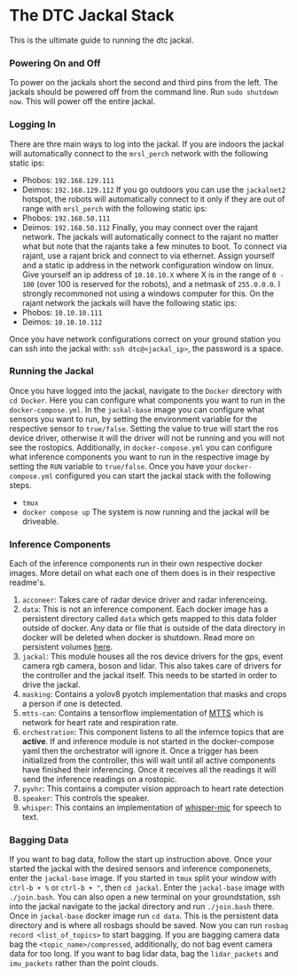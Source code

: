 # The DTC Jackal Stack
This is the ultimate guide to running the dtc jackal.

### Powering On and Off
To power on the jackals short the second and third pins from the left. The jackals should be powered off from the command line. Run `sudo shutdown now`. This will power off the entire jackal.

### Logging In
There are thre main ways to log into the jackal. If you are indoors the jackal will automatically connect to the `mrsl_perch` network with the following static ips:
 - Phobos: `192.168.129.111`
 - Deimos: `192.168.129.112`
If you go outdoors you can use the `jackalnet2` hotspot, the robots will automatically connect to it only if they are out of range with `mrsl_perch` with the following static ips:
 - Phobos: `192.168.50.111`
 - Deimos: `192.168.50.112`
Finally, you may connect over the rajant network. The jackals will automatically connect to the rajant no matter what but note that the rajants take a few minutes to boot. To connect via rajant, use a rajant brick and connect to via ethernet. Assign yourself and a static ip address in the network configuration window on linux. Give yourself an ip address of `10.10.10.X` where X is in the range of `0 - 100` (over 100 is reserved for the robots), and a netmask of `255.0.0.0`. I strongly recommoned not using a windows computer for this. On the rajant network the jackals will have the following static ips:
 - Phobos: `10.10.10.111`
 - Deimos: `10.10.10.112`

Once you have network configurations correct on your ground station you can ssh into the jackal with: `ssh dtc@<jackal_ip>`, the password is a space.

### Running the Jackal
Once you have logged into the jackal, navigate to the `Docker` directory with `cd Docker`. Here you can configure what components you want to run in the `docker-compose.yml`. In the `jackal-base` image you can configure what sensors you want to run, by setting the environment variable for the respective sensor to `true/false`. Setting the value to true will start the ros device driver, otherwise it will the driver will not be running and you will not see the rostopics. Additionally, in `docker-compose.yml` you can configure what inference components you want to run in the respective image by setting the `RUN` variable to `true/false`. Once you have your `docker-compose.yml` configured you can start the jackal stack with the following steps.
 - `tmux`
 - `docker compose up`
The system is now running and the jackal will be driveable.

### Inference Components
Each of the inference components run in their own respective docker images. More detail on what each one of them does is in their respective readme's.
 1. `acconeer`: Takes care of radar device driver and radar inferenceing.
 2. `data`: This is not an inference component. Each docker image has a persistent directory called `data` which gets mapped to this data folder outside of docker. Any data or file that is outside of the data directory in docker will be deleted when docker is shutdown. Read more on persistent volumes [here](https://docs.docker.com/engine/storage/volumes/).
 3. `jackal`: This module houses all the ros device drivers for the gps, event camera rgb camera, boson and lidar. This also takes care of drivers for the controller and the jackal itself. This needs to be started in order to drive the jackal.
 4. `masking`: Contains a yolov8 pyotch implementation that masks and crops a person if one is detected.
 5. `mtts-can`: Contains a tensorflow implementation of [MTTS](https://github.com/xliucs/MTTS-CAN) which is network for heart rate and respiration rate. 
 6. `orchestration`: This component listens to all the infernce topics that are __active__. If and inference module is not started in the docker-compose yaml then the orchestrator will ignore it. Once a trigger has been initialized from the controller, this will wait until all active components have finished their inferencing. Once it receives all the readings it will send the inference readings on a rostopic. 
 7. `pyvhr`: This contains a computer vision approach to heart rate detection
 8. `speaker`: This controls the speaker.
 9. `whisper`: This contains an implementation of [whisper-mic](https://github.com/mallorbc/whisper_mic) for speech to text. 

### Bagging Data
If you want to bag data, follow the start up instruction above. Once your started the jackal with the desired sensors and inference componenets, enter the `jackal-base` image. If you started in `tmux` split your window with `ctrl-b + %` or `ctrl-b + "`, then `cd jackal`. Enter the `jackal-base` image with `./join.bash`. You can also open a new terminal on your groundstation, ssh into the jackal navigate to the jackal directory and run `./join.bash` there. Once in `jackal-base` docker image run `cd data`. This is the persistent data directory and is where all rosbags should be saved. Now you can run `rosbag record <list_of_topics>` to start bagging. If you are bagging camera data bag the `<topic_name>/compressed`, additionally, do not bag event camera data for too long. If you want to bag lidar data, bag the `lidar_packets` and `imu_packets` rather than the point clouds. 
